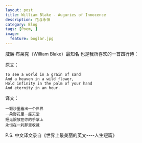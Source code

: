 ```yaml
---
layout: post  
title: William Blake - Auguries of Innocence  
description: 花与永恒  
category: Blog  
tags: [Poem, ]  
image:
  feature: boglar.jpg
---
```




威廉·布莱克（William Blake）最知名 也是我所喜欢的一首四行诗：

原文：

    To see a world in a grain of sand  
    And a heaven in a wild flower,  
    Hold infinity in the palm of your hand  
    And eternity in an hour.  

译文：

    一颗沙里看出一个世界  
    一朵野花里一座天堂  
    把无限放在你的手掌上  
    永恒在一刹那里收藏  
    
 P.S. 中文译文录自《世界上最美丽的英文----人生短篇》